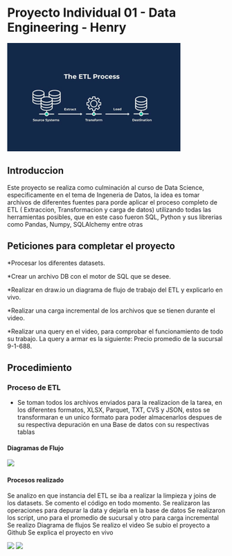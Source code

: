 # Proyecto Individual 01 - Data Engineering - Henry
<img src="SRC\ETL.JPG"  height="250">

## Introduccion

Este proyecto se realiza como culminación al curso de Data Science, especificamente en el tema de Ingeneria de Datos, la idea es tomar archivos de diferentes fuentes para porde aplicar el proceso completo de ETL ( Extraccion, Transformacion y carga de datos) utilizando todas las herramientas posibles, que en este caso fueron SQL, Python y sus librerias como Pandas, Numpy, SQLAlchemy entre otras


## Peticiones para completar el proyecto
*Procesar los diferentes datasets.

*Crear un archivo DB con el motor de SQL que se desee. 

*Realizar en draw.io un diagrama de flujo de trabajo del ETL y explicarlo en vivo.

*Realizar una carga incremental de los archivos que se tienen durante el video.

*Realizar una query en el video, para comprobar el funcionamiento de todo su trabajo. La query a armar es la siguiente: Precio promedio de la sucursal 9-1-688.

## Procedimiento

### Proceso de ETL

*    Se toman todos los archivos enviados para la realizacion de la tarea, en los diferentes formatos, XLSX, Parquet, TXT, CVS y JSON, estos se transformaran e un unico formato para poder almacenarlos despues de su respectiva depuración en una Base de datos con su respectivas tablas

#### Diagramas de Flujo
<img src="_src\assets\Base_de_datos.png"  height="500">


#### Procesos realizado

Se analizo en que instancia del ETL se iba a realizar la limpieza y joins de los datasets.
Se comento el código en todo momento.
Se realizaron las operaciones para depurar la data y dejarla en la base de datos
Se realizaron los script, uno para el promedio de sucursal y otro para carga incremental
Se realizo Diagrama de flujos
Se realizo el video
Se subio el proyecto a Github
Se explica el proyecto en vivo

<img src="_src\assets\Base_de_datos.png"  height="500">

<img src="_src\assets\Base_de_datos.png"  height="500">



